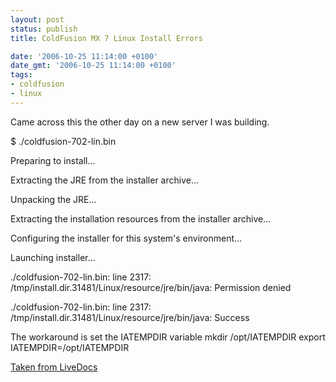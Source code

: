 ```yaml
---
layout: post
status: publish
title: ColdFusion MX 7 Linux Install Errors

date: '2006-10-25 11:14:00 +0100'
date_gmt: '2006-10-25 11:14:00 +0100'
tags:
- coldfusion
- linux
---
```

Came across this the other day on a new server I was building.
<div class="code">$ ./coldfusion-702-lin.bin

Preparing to install...

Extracting the JRE from the installer archive...

Unpacking the JRE...

Extracting the installation resources from the installer archive...

Configuring the installer for this system's environment...



Launching installer...



./coldfusion-702-lin.bin: line 2317: /tmp/install.dir.31481/Linux/resource/jre/bin/java: Permission denied

./coldfusion-702-lin.bin: line 2317: /tmp/install.dir.31481/Linux/resource/jre/bin/java: Success


The workaround is set the IATEMPDIR variable
mkdir /opt/IATEMPDIR
export IATEMPDIR=/opt/IATEMPDIR</div>
<a href="http://livedocs.macromedia.com/coldfusion/7/htmldocs/wwhelp/wwhimpl/common/html/wwhelp.htm?context=ColdFusion_Documentation&file=00000005.htm" target="_blank">Taken from LiveDocs</a>
